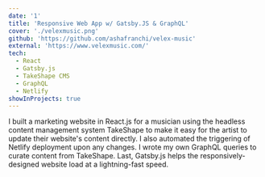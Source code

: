 ```yaml
---
date: '1'
title: 'Responsive Web App w/ Gatsby.JS & GraphQL'
cover: './velexmusic.png'
github: 'https://github.com/ashafranchi/velex-music'
external: 'https://www.velexmusic.com/'
tech:
  - React
  - Gatsby.js
  - TakeShape CMS
  - GraphQL
  - Netlify
showInProjects: true
---
```


I built a marketing website in React.js for a musician using the headless content management system TakeShape to make it easy for the artist to update their website's content directly. I also automated the triggering of Netlify deployment upon any changes. I wrote my own GraphQL queries to curate content from TakeShape. Last, Gatsby.js helps the responsively-designed website load at a lightning-fast speed.
